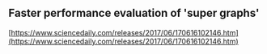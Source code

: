 ## Faster performance evaluation of 'super graphs'
  
  [https://www.sciencedaily.com/releases/2017/06/170616102146.htm](https://www.sciencedaily.com/releases/2017/06/170616102146.htm)